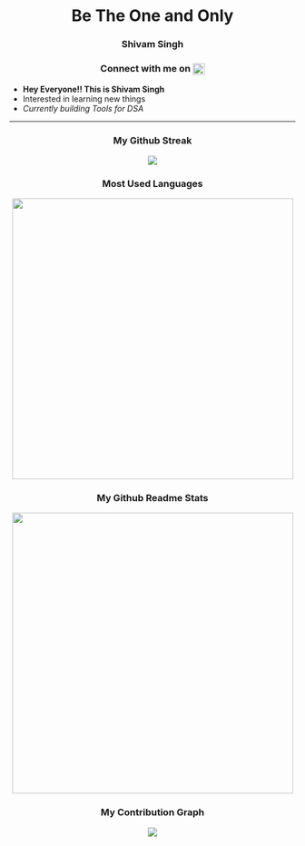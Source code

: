 <h1 align="center">Be The One and Only</h1>
<h3 align="center"><strong>Shivam Singh</strong></h3> 
<!-- Shivam Singh -->
<h3 align="center">Connect with me on  
<a href="https://www.linkedin.com/in/shivam123-dev/">
 <img align="center" src="https://raw.githubusercontent.com/yushi1007/yushi1007/main/images/linkedin.svg" width="21px" />
</a>
</h3> 

- <strong>Hey Everyone!! This is <a href="https://www.github.com/shivam123-dev/" style="text-decoration:none !important;">Shivam Singh </a></strong><br>
- Interested in learning new things<br>
- <em>Currently building Tools for DSA</em><br>
 
<hr>
<h3 align="center"> My Github Streak </h3>
<p align="center">
 <a href="https://github.com/shivam123-dev">
  <img src="http://github-readme-streak-stats.herokuapp.com?user=shivam123-dev&theme=radical&date_format=j%20M%5B%20Y%5D" />
 </a>
</p>
<h3 align = "center"> Most Used Languages</h3>
<p align = "center">
  <a href="https://github.com/shivam123-dev">
    <img width = "495" src="https://github-readme-stats.vercel.app/api/top-langs/?username=shivam123-dev&layout=compact&theme=cobalt" />
  </a>  
</p>
<h3 align="center"> My Github Readme Stats </h3>
<p align = "center">
  <a href="https://github.com/shivam123-dev">
   <img width = "495" src="https://github-readme-stats.vercel.app/api?username=shivam123-dev&count_private=true&show_icons=true&theme=tokyonight" />
  </a> 
</p>
<h3 align="center"> My Contribution Graph </h3>
<p align = "center">
  <a href="https://github.com/shivam123-dev">
   <img src="https://activity-graph.herokuapp.com/graph?username=shivam123-dev&theme=dracula" />
  </a> 
</p>

